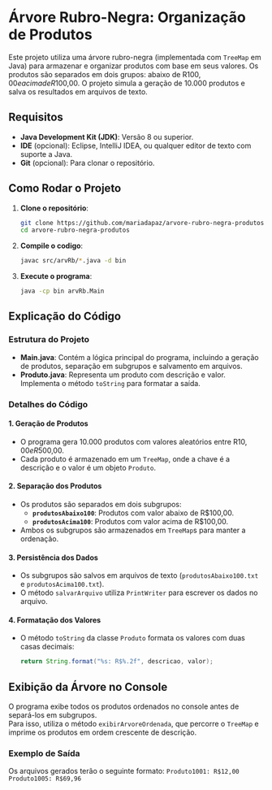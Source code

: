 # Árvore Rubro-Negra: Organização de Produtos

Este projeto utiliza uma árvore rubro-negra (implementada com `TreeMap` em Java) para armazenar e organizar produtos com base em seus valores. Os produtos são separados em dois grupos: abaixo de R$100,00 e acima de R$100,00. O projeto simula a geração de 10.000 produtos e salva os resultados em arquivos de texto.

## Requisitos

- **Java Development Kit (JDK)**: Versão 8 ou superior.
- **IDE** (opcional): Eclipse, IntelliJ IDEA, ou qualquer editor de texto com suporte a Java.
- **Git** (opcional): Para clonar o repositório.

## Como Rodar o Projeto

1. **Clone o repositório**:
   ```bash
   git clone https://github.com/mariadapaz/arvore-rubro-negra-produtos.git
   cd arvore-rubro-negra-produtos

2. **Compile o codigo**:
   ```bash
   javac src/arvRb/*.java -d bin

3. **Execute o programa**:
   ```bash
   java -cp bin arvRb.Main
## Explicação do Código

### Estrutura do Projeto

- **Main.java**: Contém a lógica principal do programa, incluindo a geração de produtos, separação em subgrupos e salvamento em arquivos.
- **Produto.java**: Representa um produto com descrição e valor. Implementa o método `toString` para formatar a saída.

### Detalhes do Código

#### 1. Geração de Produtos

- O programa gera 10.000 produtos com valores aleatórios entre R$10,00 e R$500,00.
- Cada produto é armazenado em um `TreeMap`, onde a chave é a descrição e o valor é um objeto `Produto`.

#### 2. Separação dos Produtos

- Os produtos são separados em dois subgrupos:
  - **`produtosAbaixo100`**: Produtos com valor abaixo de R$100,00.
  - **`produtosAcima100`**: Produtos com valor acima de R$100,00.
- Ambos os subgrupos são armazenados em `TreeMap`s para manter a ordenação.

#### 3. Persistência dos Dados

- Os subgrupos são salvos em arquivos de texto (`produtosAbaixo100.txt` e `produtosAcima100.txt`).
- O método `salvarArquivo` utiliza `PrintWriter` para escrever os dados no arquivo.

#### 4. Formatação dos Valores

- O método `toString` da classe `Produto` formata os valores com duas casas decimais:
  ```java
  return String.format("%s: R$%.2f", descricao, valor);
## Exibição da Árvore no Console

O programa exibe todos os produtos ordenados no console antes de separá-los em subgrupos.  
Para isso, utiliza o método `exibirArvoreOrdenada`, que percorre o `TreeMap` e imprime os produtos em ordem crescente de descrição.

### Exemplo de Saída

Os arquivos gerados terão o seguinte formato:
`Produto1001: R$12,00
Produto1005: R$69,96`

